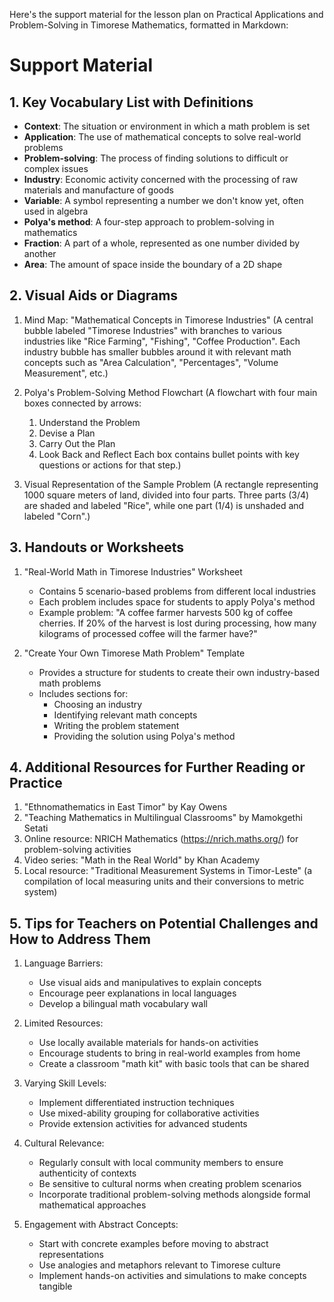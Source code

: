 Here's the support material for the lesson plan on Practical Applications and Problem-Solving in Timorese Mathematics, formatted in Markdown:

# Support Material

## 1. Key Vocabulary List with Definitions

- **Context**: The situation or environment in which a math problem is set
- **Application**: The use of mathematical concepts to solve real-world problems
- **Problem-solving**: The process of finding solutions to difficult or complex issues
- **Industry**: Economic activity concerned with the processing of raw materials and manufacture of goods
- **Variable**: A symbol representing a number we don't know yet, often used in algebra
- **Polya's method**: A four-step approach to problem-solving in mathematics
- **Fraction**: A part of a whole, represented as one number divided by another
- **Area**: The amount of space inside the boundary of a 2D shape

## 2. Visual Aids or Diagrams

1. Mind Map: "Mathematical Concepts in Timorese Industries"
   (A central bubble labeled "Timorese Industries" with branches to various industries like "Rice Farming", "Fishing", "Coffee Production". Each industry bubble has smaller bubbles around it with relevant math concepts such as "Area Calculation", "Percentages", "Volume Measurement", etc.)

2. Polya's Problem-Solving Method Flowchart
   (A flowchart with four main boxes connected by arrows:
   1. Understand the Problem
   2. Devise a Plan
   3. Carry Out the Plan
   4. Look Back and Reflect
   Each box contains bullet points with key questions or actions for that step.)

3. Visual Representation of the Sample Problem
   (A rectangle representing 1000 square meters of land, divided into four parts. Three parts (3/4) are shaded and labeled "Rice", while one part (1/4) is unshaded and labeled "Corn".)

## 3. Handouts or Worksheets

1. "Real-World Math in Timorese Industries" Worksheet
   - Contains 5 scenario-based problems from different local industries
   - Each problem includes space for students to apply Polya's method
   - Example problem: "A coffee farmer harvests 500 kg of coffee cherries. If 20% of the harvest is lost during processing, how many kilograms of processed coffee will the farmer have?"

2. "Create Your Own Timorese Math Problem" Template
   - Provides a structure for students to create their own industry-based math problems
   - Includes sections for:
     * Choosing an industry
     * Identifying relevant math concepts
     * Writing the problem statement
     * Providing the solution using Polya's method

## 4. Additional Resources for Further Reading or Practice

1. "Ethnomathematics in East Timor" by Kay Owens
2. "Teaching Mathematics in Multilingual Classrooms" by Mamokgethi Setati
3. Online resource: NRICH Mathematics (https://nrich.maths.org/) for problem-solving activities
4. Video series: "Math in the Real World" by Khan Academy
5. Local resource: "Traditional Measurement Systems in Timor-Leste" (a compilation of local measuring units and their conversions to metric system)

## 5. Tips for Teachers on Potential Challenges and How to Address Them

1. Language Barriers:
   - Use visual aids and manipulatives to explain concepts
   - Encourage peer explanations in local languages
   - Develop a bilingual math vocabulary wall

2. Limited Resources:
   - Use locally available materials for hands-on activities
   - Encourage students to bring in real-world examples from home
   - Create a classroom "math kit" with basic tools that can be shared

3. Varying Skill Levels:
   - Implement differentiated instruction techniques
   - Use mixed-ability grouping for collaborative activities
   - Provide extension activities for advanced students

4. Cultural Relevance:
   - Regularly consult with local community members to ensure authenticity of contexts
   - Be sensitive to cultural norms when creating problem scenarios
   - Incorporate traditional problem-solving methods alongside formal mathematical approaches

5. Engagement with Abstract Concepts:
   - Start with concrete examples before moving to abstract representations
   - Use analogies and metaphors relevant to Timorese culture
   - Implement hands-on activities and simulations to make concepts tangible